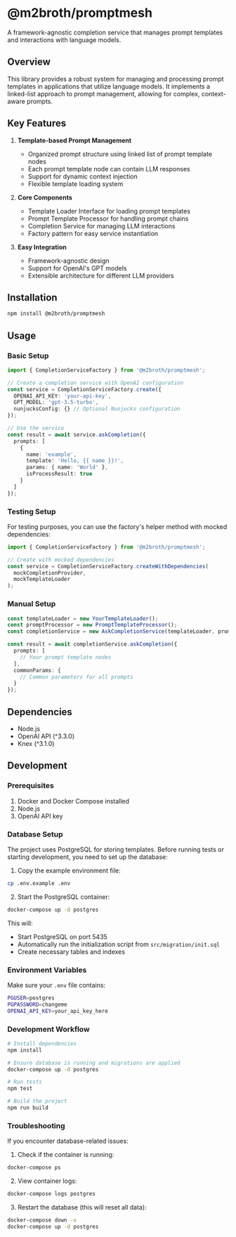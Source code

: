 # @m2broth/promptmesh

A framework-agnostic completion service that manages prompt templates and interactions with language models.

## Overview

This library provides a robust system for managing and processing prompt templates in applications that utilize language models. It implements a linked-list approach to prompt management, allowing for complex, context-aware prompts.

## Key Features

1. **Template-based Prompt Management**
   - Organized prompt structure using linked list of prompt template nodes
   - Each prompt template node can contain LLM responses
   - Support for dynamic context injection
   - Flexible template loading system

2. **Core Components**
   - Template Loader Interface for loading prompt templates
   - Prompt Template Processor for handling prompt chains
   - Completion Service for managing LLM interactions
   - Factory pattern for easy service instantiation

3. **Easy Integration**
   - Framework-agnostic design
   - Support for OpenAI's GPT models
   - Extensible architecture for different LLM providers

## Installation

```bash
npm install @m2broth/promptmesh
```

## Usage

### Basic Setup

```typescript
import { CompletionServiceFactory } from '@m2broth/promptmesh';

// Create a completion service with OpenAI configuration
const service = CompletionServiceFactory.create({
  OPENAI_API_KEY: 'your-api-key',
  GPT_MODEL: 'gpt-3.5-turbo',
  nunjucksConfig: {} // Optional Nunjucks configuration
});

// Use the service
const result = await service.askCompletion({
  prompts: [
    {
      name: 'example',
      template: 'Hello, {{ name }}!',
      params: { name: 'World' },
      isProcessResult: true
    }
  ]
});
```

### Testing Setup

For testing purposes, you can use the factory's helper method with mocked dependencies:

```typescript
import { CompletionServiceFactory } from '@m2broth/promptmesh';

// Create with mocked dependencies
const service = CompletionServiceFactory.createWithDependencies(
  mockCompletionProvider,
  mockTemplateLoader
);
```

### Manual Setup

```typescript
const templateLoader = new YourTemplateLoader();
const promptProcessor = new PromptTemplateProcessor();
const completionService = new AskCompletionService(templateLoader, promptProcessor);

const result = await completionService.askCompletion({
  prompts: [
    // Your prompt template nodes
  ],
  commonParams: {
    // Common parameters for all prompts
  }
});
```

## Dependencies

- Node.js
- OpenAI API (^3.3.0)
- Knex (^3.1.0)

## Development

### Prerequisites

1. Docker and Docker Compose installed
2. Node.js
3. OpenAI API key

### Database Setup

The project uses PostgreSQL for storing templates. Before running tests or starting development, you need to set up the database:

1. Copy the example environment file:
```bash
cp .env.example .env
```

2. Start the PostgreSQL container:
```bash
docker-compose up -d postgres
```

This will:
- Start PostgreSQL on port 5435
- Automatically run the initialization script from `src/migration/init.sql`
- Create necessary tables and indexes

### Environment Variables

Make sure your `.env` file contains:
```bash
PGUSER=postgres
PGPASSWORD=changeme
OPENAI_API_KEY=your_api_key_here
```

### Development Workflow

```bash
# Install dependencies
npm install

# Ensure database is running and migrations are applied
docker-compose up -d postgres

# Run tests
npm test

# Build the project
npm run build
```

### Troubleshooting

If you encounter database-related issues:

1. Check if the container is running:
```bash
docker-compose ps
```

2. View container logs:
```bash
docker-compose logs postgres
```

3. Restart the database (this will reset all data):
```bash
docker-compose down -v
docker-compose up -d postgres
```
